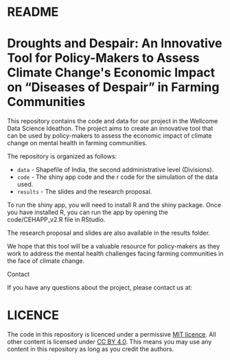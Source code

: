 # README

# Droughts and Despair: An Innovative Tool for Policy-Makers to Assess Climate Change's Economic Impact on “Diseases of Despair” in Farming Communities

This repository contains the code and data for our project in the Wellcome Data Science Ideathon. The project aims to create an innovative tool that can be used by policy-makers to assess the economic impact of climate change on mental health in farming communities.

The repository is organized as follows:

* `data` - Shapefile of India, the second addministrative level (Divisions).
* `code` - The shiny app code and the r code for the simulation of the data used.
* `results` - The slides and the research proposal.

To run the shiny app, you will need to install R and the shiny package. Once you have installed R, you can run the app by opening the code/CEHAPP_v2.R file in RStudio.

The research proposal and slides are also available in the results folder.

We hope that this tool will be a valuable resource for policy-makers as they work to address the mental health challenges facing farming communities in the face of climate change.

Contact

If you have any questions about the project, please contact us at: 

# LICENCE

The code in this repository is licenced under a permissive [MIT licence](https://opensource.org/licenses/MIT). All other content is licensed under [CC BY 4.0](https://creativecommons.org/licenses/by/4.0/). This means you may use any content in this repository as long as you credit the authors.
